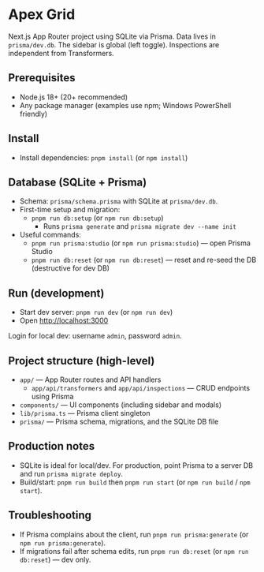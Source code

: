 # Apex Grid

Next.js App Router project using SQLite via Prisma. Data lives in `prisma/dev.db`. The sidebar is global (left toggle). Inspections are independent from Transformers.

## Prerequisites

- Node.js 18+ (20+ recommended)
- Any package manager (examples use npm; Windows PowerShell friendly)

## Install

- Install dependencies: `pnpm install` (or `npm install`)

## Database (SQLite + Prisma)

- Schema: `prisma/schema.prisma` with SQLite at `prisma/dev.db`.
- First-time setup and migration:
  - `pnpm run db:setup` (or `npm run db:setup`)
    - Runs `prisma generate` and `prisma migrate dev --name init`
- Useful commands:
  - `pnpm run prisma:studio` (or `npm run prisma:studio`) — open Prisma Studio
  - `pnpm run db:reset` (or `npm run db:reset`) — reset and re-seed the DB (destructive for dev DB)

## Run (development)

- Start dev server: `pnpm run dev` (or `npm run dev`)
- Open <http://localhost:3000>

Login for local dev: username `admin`, password `admin`.

## Project structure (high-level)

- `app/` — App Router routes and API handlers
  - `app/api/transformers` and `app/api/inspections` — CRUD endpoints using Prisma
- `components/` — UI components (including sidebar and modals)
- `lib/prisma.ts` — Prisma client singleton
- `prisma/` — Prisma schema, migrations, and the SQLite DB file

## Production notes

- SQLite is ideal for local/dev. For production, point Prisma to a server DB and run `prisma migrate deploy`.
- Build/start: `pnpm run build` then `pnpm run start` (or `npm run build` / `npm start`).

## Troubleshooting

- If Prisma complains about the client, run `pnpm run prisma:generate` (or `npm run prisma:generate`).
- If migrations fail after schema edits, run `pnpm run db:reset` (or `npm run db:reset`) — dev only.
